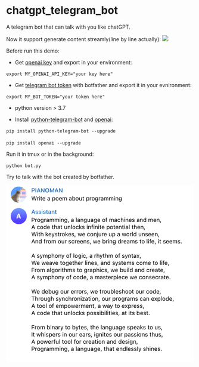# chatgpt_telegram_bot
A telegram bot that can talk with you like chatGPT.

Now it support generate content streamly(line by line actually):
![](./images/stream_bot.gif)

Before run this demo:

- Get [openai key](https://platform.openai.com/account/api-keys) and export in your environment:
```
export MY_OPENAI_API_KEY="your key here"
```

- Get [telegram bot token](https://core.telegram.org/bots#how-do-i-create-a-bot) with botfather and export it in your evnironment:
```
export MY_BOT_TOKEN="your token here"
```

- python version > 3.7

- Install [python-telegram-bot](https://github.com/python-telegram-bot/python-telegram-bot) and [openai](https://github.com/openai/openai-python):

```
pip install python-telegram-bot --upgrade

pip install openai --upgrade
```

Run it in tmux or in the background:
```
python bot.py
```

Try to talk with the bot created by botfather.

![](./images/demo.png)


